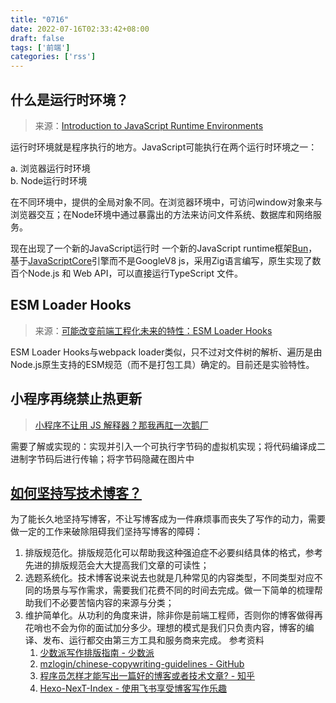 ```yaml
---
title: "0716"
date: 2022-07-16T02:33:42+08:00
draft: false
tags: ['前端']
categories: ['rss']
---
```

## 什么是运行时环境？
> 来源：[Introduction to JavaScript Runtime Environments](https://www.codecademy.com/article/introduction-to-javascript-runtime-environments)
> 
运行时环境就是程序执行的地方。JavaScript可能执行在两个运行时环境之一：

a. 浏览器运行时环境  
b. Node运行时环境

在不同环境中，提供的全局对象不同。在浏览器环境中，可访问window对象来与浏览器交互；在Node环境中通过暴露出的方法来访问文件系统、数据库和网络服务。

现在出现了一个新的JavaScript运行时 一个新的JavaScript runtime框架[Bun](https://bun.sh/)，基于[JavaScriptCore](https://github.com/WebKit/WebKit/tree/main/Source/JavaScriptCore)引擎而不是GoogleV8 js，采用Zig语言编写，原生实现了数百个Node.js 和 Web API，可以直接运行TypeScript 文件。


## ESM Loader Hooks
> 来源：[可能改变前端工程化未来的特性：ESM Loader Hooks](https://mp.weixin.qq.com/s/fGn1G3aLLgfTfd13dQVxWg)

ESM Loader Hooks与webpack loader类似，只不过对文件树的解析、遍历是由Node.js原生支持的ESM规范（而不是打包工具）确定的。目前还是实验特性。

## 小程序再绕禁止热更新
> [小程序不让用 JS 解释器？那我再肛一次鹅厂](https://mp.weixin.qq.com/s/JJEFaWgoQzSMh-obB-r3Iw)

需要了解或实现的：实现并引入一个可执行字节码的虚拟机实现；将代码编译成二进制字节码后进行传输；将字节码隐藏在图片中

## [如何坚持写技术博客？](https://zhuanlan.zhihu.com/p/497150220)
为了能长久地坚持写博客，不让写博客成为一件麻烦事而丧失了写作的动力，需要做一定的工作来破除阻碍我们坚持写博客的障碍：
1. 排版规范化。排版规范化可以帮助我这种强迫症不必要纠结具体的格式，参考先进的排版规范会大大提高我们文章的可读性；
2. 选题系统化。技术博客说来说去也就是几种常见的内容类型，不同类型对应不同的场景与写作需求，需要我们花费不同的时间去完成。做一下简单的梳理帮助我们不必要苦恼内容的来源与分类；
3. 维护简单化。从功利的角度来讲，除非你是前端工程师，否则你的博客做得再花哨也不会为你的面试加分多少。理想的模式是我们只负责内容，博客的编译、发布、运行都交由第三方工具和服务商来完成。
参考资料
	1.  [少数派写作排版指南 - 少数派](https://sspai.com/post/37815)
	2.  [mzlogin/chinese-copywriting-guidelines - GitHub](https://github.com/mzlogin/chinese-copywriting-guidelines)
	3.  [程序员怎样才能写出一篇好的博客或者技术文章? - 知乎](https://www.zhihu.com/question/40716838/answer/88522718)
	4.  [Hexo-NexT-Index - 使用飞书享受博客写作乐趣](https://raven.feishu.cn/docs/doccnLZMDlju9lbX1VJTDOmLESg)